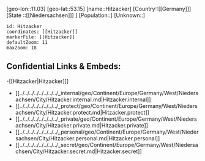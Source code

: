 ﻿---
location: [53.15,11.03]
mapzoom: [7,12] 
mapmarker: city 
type: City
tags:
- geo/City


SpocWebEntityId: 30957
isDeleted: false
confidential: public

---
[geo-lon::11.03]
[geo-lat::53.15]
[name::Hitzacker]
[Country::[[Germany]]]
[State ::[[Niedersachsen]]] ]
[Population::]
[Unknown::]


```leaflet
id: Hitzacker
coordinates: [[Hitzacker]]
markerFile: [[Hitzacker]]
defaultZoom: 11 
maxZoom: 18
```


## Confidential Links & Embeds: 
-[[Hitzacker|Hitzacker]]] 
- [[../../../../../../../../_internal/geo/Continent/Europe/Germany/West/Niedersachsen/City/Hitzacker.internal.md|Hitzacker.internal]] 
- [[../../../../../../../../_protect/geo/Continent/Europe/Germany/West/Niedersachsen/City/Hitzacker.protect.md|Hitzacker.protect]] 
- [[../../../../../../../../_private/geo/Continent/Europe/Germany/West/Niedersachsen/City/Hitzacker.private.md|Hitzacker.private]] 
- [[../../../../../../../../_personal/geo/Continent/Europe/Germany/West/Niedersachsen/City/Hitzacker.personal.md|Hitzacker.personal]] 
- [[../../../../../../../../_secret/geo/Continent/Europe/Germany/West/Niedersachsen/City/Hitzacker.secret.md|Hitzacker.secret]] 

